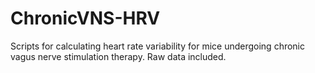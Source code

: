 # ChronicVNS-HRV
Scripts for calculating heart rate variability for mice undergoing chronic vagus nerve stimulation therapy. Raw data included.
